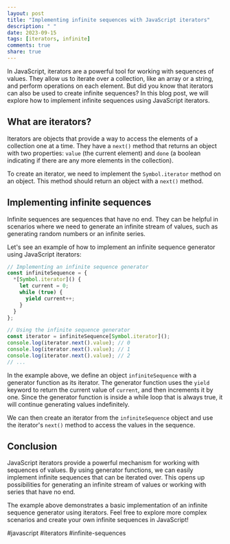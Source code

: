 ```yaml
---
layout: post
title: "Implementing infinite sequences with JavaScript iterators"
description: " "
date: 2023-09-15
tags: [iterators, infinite]
comments: true
share: true
---
```


In JavaScript, iterators are a powerful tool for working with sequences of values. They allow us to iterate over a collection, like an array or a string, and perform operations on each element. But did you know that iterators can also be used to create infinite sequences? In this blog post, we will explore how to implement infinite sequences using JavaScript iterators.

## What are iterators?

Iterators are objects that provide a way to access the elements of a collection one at a time. They have a `next()` method that returns an object with two properties: `value` (the current element) and `done` (a boolean indicating if there are any more elements in the collection).

To create an iterator, we need to implement the `Symbol.iterator` method on an object. This method should return an object with a `next()` method.

## Implementing infinite sequences

Infinite sequences are sequences that have no end. They can be helpful in scenarios where we need to generate an infinite stream of values, such as generating random numbers or an infinite series.

Let's see an example of how to implement an infinite sequence generator using JavaScript iterators:

```javascript
// Implementing an infinite sequence generator
const infiniteSequence = {
  *[Symbol.iterator]() {
    let current = 0;
    while (true) {
      yield current++;
    }
  }
};

// Using the infinite sequence generator
const iterator = infiniteSequence[Symbol.iterator]();
console.log(iterator.next().value); // 0
console.log(iterator.next().value); // 1
console.log(iterator.next().value); // 2
// ...
```

In the example above, we define an object `infiniteSequence` with a generator function as its iterator. The generator function uses the `yield` keyword to return the current value of `current`, and then increments it by one. Since the generator function is inside a while loop that is always true, it will continue generating values indefinitely.

We can then create an iterator from the `infiniteSequence` object and use the iterator's `next()` method to access the values in the sequence.

## Conclusion

JavaScript iterators provide a powerful mechanism for working with sequences of values. By using generator functions, we can easily implement infinite sequences that can be iterated over. This opens up possibilities for generating an infinite stream of values or working with series that have no end.

The example above demonstrates a basic implementation of an infinite sequence generator using iterators. Feel free to explore more complex scenarios and create your own infinite sequences in JavaScript!

#javascript #iterators #infinite-sequences